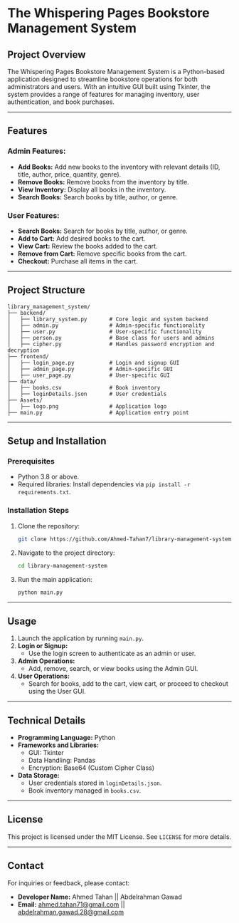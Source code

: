 # The Whispering Pages Bookstore Management System

## Project Overview
The Whispering Pages Bookstore Management System is a Python-based application designed to streamline bookstore operations for both administrators and users. With an intuitive GUI built using Tkinter, the system provides a range of features for managing inventory, user authentication, and book purchases.

---

## Features

### Admin Features:
- **Add Books:** Add new books to the inventory with relevant details (ID, title, author, price, quantity, genre).
- **Remove Books:** Remove books from the inventory by title.
- **View Inventory:** Display all books in the inventory.
- **Search Books:** Search books by title, author, or genre.

### User Features:
- **Search Books:** Search for books by title, author, or genre.
- **Add to Cart:** Add desired books to the cart.
- **View Cart:** Review the books added to the cart.
- **Remove from Cart:** Remove specific books from the cart.
- **Checkout:** Purchase all items in the cart.

---

## Project Structure
```
library_management_system/
├── backend/
│   ├── library_system.py       # Core logic and system backend
│   ├── admin.py                # Admin-specific functionality
│   ├── user.py                 # User-specific functionality
│   ├── person.py               # Base class for users and admins
│   ├── cipher.py               # Handles password encryption and decryption
├── frontend/
│   ├── login_page.py           # Login and signup GUI
│   ├── admin_page.py           # Admin-specific GUI
│   ├── user_page.py            # User-specific GUI
├── data/
│   ├── books.csv               # Book inventory
│   ├── loginDetails.json       # User credentials
├── Assets/
│   ├── logo.png                # Application logo
├── main.py                     # Application entry point
```

---

## Setup and Installation

### Prerequisites
- Python 3.8 or above.
- Required libraries: Install dependencies via `pip install -r requirements.txt`.

### Installation Steps
1. Clone the repository:
   ```bash
   git clone https://github.com/Ahmed-Tahan7/library-management-system.git
   ```
2. Navigate to the project directory:
   ```bash
   cd library-management-system
   ```
3. Run the main application:
   ```bash
   python main.py
   ```

---

## Usage

1. Launch the application by running `main.py`.
2. **Login or Signup:**
   - Use the login screen to authenticate as an admin or user.
3. **Admin Operations:**
   - Add, remove, search, or view books using the Admin GUI.
4. **User Operations:**
   - Search for books, add to the cart, view cart, or proceed to checkout using the User GUI.

---

## Technical Details
- **Programming Language:** Python
- **Frameworks and Libraries:**
  - GUI: Tkinter
  - Data Handling: Pandas
  - Encryption: Base64 (Custom Cipher Class)
- **Data Storage:**
  - User credentials stored in `loginDetails.json`.
  - Book inventory managed in `books.csv`.

---

## License
This project is licensed under the MIT License. See `LICENSE` for more details.

---

## Contact
For inquiries or feedback, please contact:
- **Developer Name:** Ahmed Tahan || Abdelrahman Gawad
- **Email:** ahmed.tahan71@gmail.com || abdelrahman.gawad.28@gmail.com

